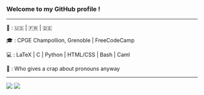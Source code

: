 ### Welcome to my GitHub profile !

---

🦜 : 🇺🇸 | 🇫🇷 | 🇩🇪

🎓 : CPGE Champollion, Grenoble | FreeCodeCamp

💻 : LaTeX | C | Python | HTML/CSS | Bash | Caml

🙋 : Who gives a crap about pronouns anyway

---

![](https://hit.yhype.me/github/profile?user_id=106745341)
![](https://komarev.com/ghpvc/?username=beaniehat)
